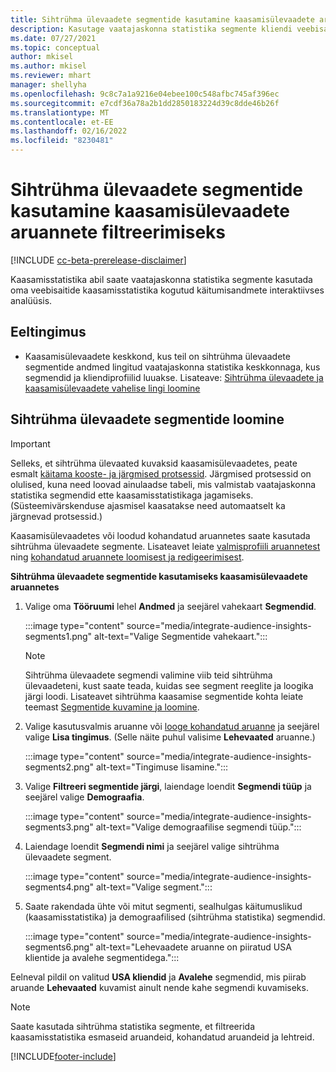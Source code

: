 ```yaml
---
title: Sihtrühma ülevaadete segmentide kasutamine kaasamisülevaadete aruannete filtreerimiseks
description: Kasutage vaatajaskonna statistika segmente kliendi veebisaidil kaasamisstatistika abil kogutud käitumisandmete interaktiivses analüüsis.
ms.date: 07/27/2021
ms.topic: conceptual
author: mkisel
ms.author: mkisel
ms.reviewer: mhart
manager: shellyha
ms.openlocfilehash: 9c8c7a1a9216e04ebee100c548afbc745af396ec
ms.sourcegitcommit: e7cdf36a78a2b1dd2850183224d39c8dde46b26f
ms.translationtype: MT
ms.contentlocale: et-EE
ms.lasthandoff: 02/16/2022
ms.locfileid: "8230481"
---
```

# <a name="use-audience-insights-segments-to-filter-engagement-insights-reports"></a>Sihtrühma ülevaadete segmentide kasutamine kaasamisülevaadete aruannete filtreerimiseks

[!INCLUDE [cc-beta-prerelease-disclaimer](includes/cc-beta-prerelease-disclaimer.md)]

Kaasamisstatistika abil saate vaatajaskonna statistika segmente kasutada oma veebisaitide kaasamisstatistika kogutud käitumisandmete interaktiivses analüüsis.

## <a name="prerequisite"></a>Eeltingimus

- Kaasamisülevaadete keskkond, kus teil on sihtrühma ülevaadete segmentide andmed lingitud vaatajaskonna statistika keskkonnaga, kus segmendid ja kliendiprofiilid luuakse. Lisateave: [Sihtrühma ülevaadete ja kaasamisülevaadete vahelise lingi loomine](integrate-audience-insights-engagement-insights.md)

## <a name="create-audience-insights-segments"></a>Sihtrühma ülevaadete segmentide loomine 

> [!IMPORTANT]
> Selleks, et sihtrühma ülevaated kuvaksid kaasamisülevaadetes, peate esmalt [käitama kooste- ja järgmised protsessid](../audience-insights/merge-entities.md). Järgmised protsessid on olulised, kuna need loovad ainulaadse tabeli, mis valmistab vaatajaskonna statistika segmendid ette kaasamisstatistikaga jagamiseks. (Süsteemivärskenduse ajasmisel kaasatakse need automaatselt ka järgnevad protsessid.)

Kaasamisülevaadetes või loodud kohandatud aruannetes saate kasutada sihtrühma ülevaadete segmente. Lisateavet leiate [valmisprofiili aruannetest](profile-reports.md) ning [kohandatud aruannete loomisest ja redigeerimisest](custom-reports.md).

**Sihtrühma ülevaadete segmentide kasutamiseks kaasamisülevaadete aruannetes**

1. Valige oma **Tööruumi** lehel **Andmed** ja seejärel vahekaart **Segmendid**.

    :::image type="content" source="media/integrate-audience-insights-segments1.png" alt-text="Valige Segmentide vahekaart.":::

   >[!NOTE]
   > Sihtrühma ülevaadete segmendi valimine viib teid sihtrühma ülevaadeteni, kust saate teada, kuidas see segment reeglite ja loogika järgi loodi. Lisateavet sihtrühma kaasamise segmentide kohta leiate teemast [Segmentide kuvamine ja loomine](../audience-insights/segments.md).

2. Valige kasutusvalmis aruanne või [looge kohandatud aruanne](custom-reports.md) ja seejärel valige **Lisa tingimus**. (Selle näite puhul valisime **Lehevaated** aruanne.)

    :::image type="content" source="media/integrate-audience-insights-segments2.png" alt-text="Tingimuse lisamine.":::

3. Valige **Filtreeri segmentide järgi**, laiendage loendit **Segmendi tüüp** ja seejärel valige **Demograafia**.

    :::image type="content" source="media/integrate-audience-insights-segments3.png" alt-text="Valige demograafilise segmendi tüüp.":::

4. Laiendage loendit **Segmendi nimi** ja seejärel valige sihtrühma ülevaadete segment.

    :::image type="content" source="media/integrate-audience-insights-segments4.png" alt-text="Valige segment.":::

5. Saate rakendada ühte või mitut segmenti, sealhulgas käitumuslikud (kaasamisstatistika) ja demograafilised (sihtrühma statistika) segmendid. 

    :::image type="content" source="media/integrate-audience-insights-segments6.png" alt-text="Lehevaadete aruanne on piiratud USA klientide ja avalehe segmentidega.":::

Eelneval pildil on valitud **USA kliendid** ja **Avalehe** segmendid, mis piirab aruande **Lehevaated** kuvamist ainult nende kahe segmendi kuvamiseks. 


>[!NOTE]
> Saate kasutada sihtrühma statistika segmente, et filtreerida kaasamisstatistika esmaseid aruandeid, kohandatud aruandeid ja lehtreid. 


[!INCLUDE[footer-include](../includes/footer-banner.md)]